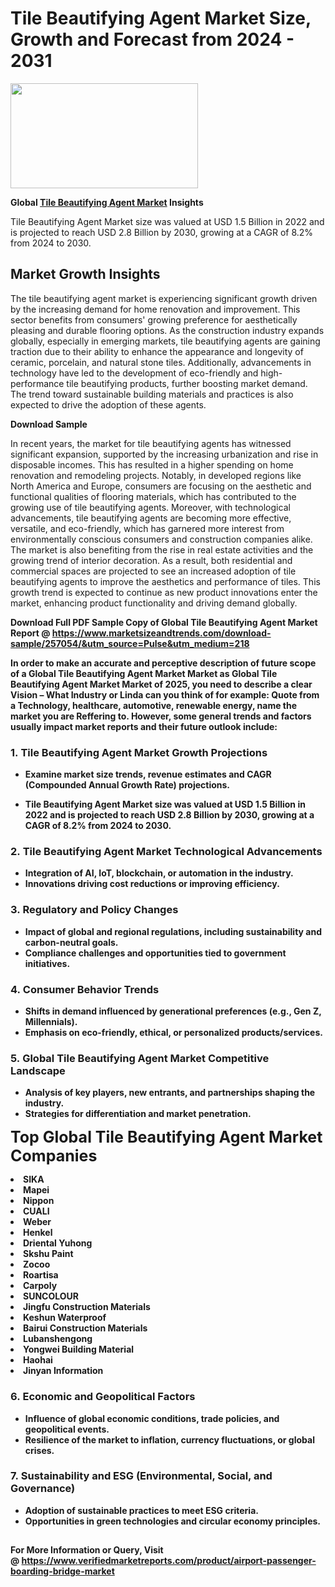 <H1>Tile Beautifying Agent Market Size, Growth and Forecast from 2024 - 2031</H1><img class="aligncenter size-medium wp-image-584254" src="https://thirdeyenews.in/wp-content/uploads/2024/09/Global-Market-Research-300x168.jpeg" alt="" width="300" height="168" /><p><strong>Global&nbsp;<a href="https://www.marketsizeandtrends.com/download-sample/257054/&amp;utm_source=Pulse&amp;utm_medium=218">Tile Beautifying Agent Market</a> Insights</strong></p><p>Tile Beautifying Agent Market size was valued at USD 1.5 Billion in 2022 and is projected to reach USD 2.8 Billion by 2030, growing at a CAGR of 8.2% from 2024 to 2030.</p><p><h2>Market Growth Insights</h2> <p>The tile beautifying agent market is experiencing significant growth driven by the increasing demand for home renovation and improvement. This sector benefits from consumers' growing preference for aesthetically pleasing and durable flooring options. As the construction industry expands globally, especially in emerging markets, tile beautifying agents are gaining traction due to their ability to enhance the appearance and longevity of ceramic, porcelain, and natural stone tiles. Additionally, advancements in technology have led to the development of eco-friendly and high-performance tile beautifying products, further boosting market demand. The trend toward sustainable building materials and practices is also expected to drive the adoption of these agents.</p> <p><strong>Download Sample</strong></p> <p>In recent years, the market for tile beautifying agents has witnessed significant expansion, supported by the increasing urbanization and rise in disposable incomes. This has resulted in a higher spending on home renovation and remodeling projects. Notably, in developed regions like North America and Europe, consumers are focusing on the aesthetic and functional qualities of flooring materials, which has contributed to the growing use of tile beautifying agents. Moreover, with technological advancements, tile beautifying agents are becoming more effective, versatile, and eco-friendly, which has garnered more interest from environmentally conscious consumers and construction companies alike. The market is also benefiting from the rise in real estate activities and the growing trend of interior decoration. As a result, both residential and commercial spaces are projected to see an increased adoption of tile beautifying agents to improve the aesthetics and performance of tiles. This growth trend is expected to continue as new product innovations enter the market, enhancing product functionality and driving demand globally.</p> <p><strong></p><p><span class=""><strong>Download Full PDF Sample Copy of Global Tile Beautifying Agent Market Report</strong> @ <a href="https://www.marketsizeandtrends.com/download-sample/257054/&amp;utm_source=Pulse&amp;utm_medium=218" target="_blank">https://www.marketsizeandtrends.com/download-sample/257054/&amp;utm_source=Pulse&amp;utm_medium=218</a></span></p><p>In order to make an accurate and perceptive description of future scope of a Global&nbsp;Tile Beautifying Agent Market Market as Global&nbsp;Tile Beautifying Agent Market Market of 2025, you need to describe a clear Vision &ndash; What Industry or Linda can you think of for example: Quote from a Technology, healthcare, automotive, renewable energy, name the market you are Reffering to. However, some general trends and factors usually impact market reports and their future outlook include:</p><h3>1.&nbsp;<strong>Tile Beautifying Agent Market Growth Projections</strong></h3><ul><li>Examine market size trends, revenue estimates and CAGR (Compounded Annual Growth Rate) projections.</li><li><p>Tile Beautifying Agent Market size was valued at USD 1.5 Billion in 2022 and is projected to reach USD 2.8 Billion by 2030, growing at a CAGR of 8.2% from 2024 to 2030.</p></li></ul><h3>2.&nbsp;<strong>Tile Beautifying Agent Market Technological Advancements</strong></h3><ul><li>Integration of AI, IoT, blockchain, or automation in the industry.</li><li>Innovations driving cost reductions or improving efficiency.</li></ul><h3>3.&nbsp;<strong>Regulatory and Policy Changes</strong></h3><ul><li>Impact of global and regional regulations, including sustainability and carbon-neutral goals.</li><li>Compliance challenges and opportunities tied to government initiatives.</li></ul><h3>4.&nbsp;<strong>Consumer Behavior Trends</strong></h3><ul><li>Shifts in demand influenced by generational preferences (e.g., Gen Z, Millennials).</li><li>Emphasis on eco-friendly, ethical, or personalized products/services.</li></ul><h3>5.&nbsp;<strong>Global Tile Beautifying Agent Market Competitive Landscape</strong></h3><ul><li>Analysis of key players, new entrants, and partnerships shaping the industry.</li><li>Strategies for differentiation and market penetration.</li></ul><p data-pm-slice="1 1 []"><span style="color: inherit; font-family: inherit; font-size: 25px;">Top Global Tile Beautifying Agent Market Companies</span></p><div class="" data-test-id=""><p><li>SIKA</li><li> Mapei</li><li> Nippon</li><li> CUALI</li><li> Weber</li><li> Henkel</li><li> Driental Yuhong</li><li> Skshu Paint</li><li> Zocoo</li><li> Roartisa</li><li> Carpoly</li><li> SUNCOLOUR</li><li> Jingfu Construction Materials</li><li> Keshun Waterproof</li><li> Bairui Construction Materials</li><li> Lubanshengong</li><li> Yongwei Building Material</li><li> Haohai</li><li> Jinyan Information</li></p></div><h3>6.&nbsp;<strong>Economic and Geopolitical Factors</strong></h3><ul><li>Influence of global economic conditions, trade policies, and geopolitical events.</li><li>Resilience of the market to inflation, currency fluctuations, or global crises.</li></ul><h3>7.&nbsp;<strong>Sustainability and ESG (Environmental, Social, and Governance)</strong></h3><ul><li>Adoption of sustainable practices to meet ESG criteria.</li><li>Opportunities in green technologies and circular economy principles.</li></ul><h2><strong style="font-size: 14px;">For More Information or Query, Visit @&nbsp;</strong><a style="background-color: #ffffff; font-size: 14px;" href="https://www.marketsizeandtrends.com/report/tile-beautifying-agent-market/" target="_blank">https://www.verifiedmarketreports.com/product/airport-passenger-boarding-bridge-market</a></h2>
